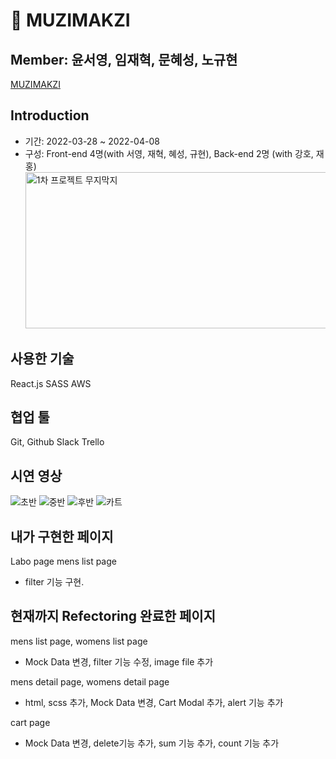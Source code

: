 # 👔 MUZIMAKZI

## Member: 윤서영, 임재혁, 문혜성, 노규현

[MUZIMAKZI](http://muzimakji.s3-website.ap-northeast-2.amazonaws.com/) <br/>

## Introduction

- 기간: 2022-03-28 ~ 2022-04-08
- 구성: Front-end 4명(with 서영, 재혁, 혜성, 규현), Back-end 2명 (with 강호, 재홍)
  <img width="500" height="250" alt="1차 프로젝트 무지막지" src="https://user-images.githubusercontent.com/97905881/178452379-3d3c3619-c5b7-4d43-b2f9-c71a5e6edbc2.jpg">

## 사용한 기술

React.js
SASS
AWS

## 협업 툴

Git, Github
Slack
Trello

## 시연 영상

![초반](https://user-images.githubusercontent.com/91510831/162604253-18d5c3ab-d20b-4140-a73b-43d1b2079c12.gif)
![중반](https://user-images.githubusercontent.com/91510831/162604327-675e9a84-4bc9-457b-9416-c93541028054.gif)
![후반](https://user-images.githubusercontent.com/91510831/162604372-ce705b3f-7963-4a8f-863b-cc0f7963addd.gif)
![카트](https://user-images.githubusercontent.com/91510831/162604400-48bd27bb-2328-4c18-abce-2c3505b2ad44.gif)

## 내가 구현한 페이지

Labo page
mens list page

- filter 기능 구현.

## 현재까지 Refectoring 완료한 페이지

mens list page, womens list page

- Mock Data 변경, filter 기능 수정, image file 추가

mens detail page, womens detail page

- html, scss 추가, Mock Data 변경, Cart Modal 추가, alert 기능 추가

cart page

- Mock Data 변경, delete기능 추가, sum 기능 추가, count 기능 추가
